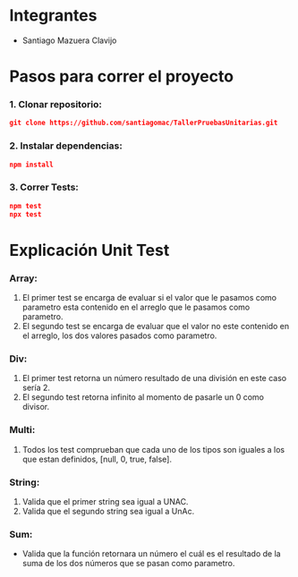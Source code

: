 # Integrantes

- Santiago Mazuera Clavijo

# Pasos para correr el proyecto

### 1. Clonar repositorio:

```json
git clone https://github.com/santiagomac/TallerPruebasUnitarias.git
```

### 2. Instalar dependencias:

```json
npm install
```

### 3. Correr Tests:

```json
npm test
npx test
```

# Explicación Unit Test

### Array:

1. El primer test se encarga de evaluar si el valor que le pasamos como parametro esta contenido en el arreglo que le pasamos como parametro.
2. El segundo test se encarga de evaluar que el valor no este contenido en el arreglo, los dos valores pasados como parametro.

### Div:

1. El primer test retorna un número resultado de una división en este caso sería 2.
2. El segundo test retorna infinito al momento de pasarle un 0 como divisor.

### Multi:

1. Todos los test comprueban que cada uno de los tipos son iguales a los que estan definidos, [null, 0, true, false].

### String:

1. Valida que el primer string sea igual a UNAC.
2. Valida que el segundo string sea igual a UnAc.

### Sum:

- Valida que la función retornara un número el cuál es el resultado de la suma de los dos números que se pasan como parametro.
